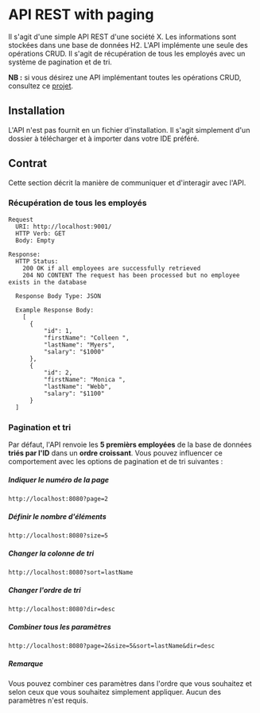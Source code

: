 # API REST with paging

Il s'agit d'une simple API REST d'une société X.
Les informations sont stockées dans une base de données H2. 
L'API implémente une seule des opérations CRUD. Il s'agit de récupération
de tous les employés avec un système de pagination et de tri.

**NB :** si vous désirez une API implémentant toutes les opérations CRUD, consultez ce [projet](https://github.com/abdelnasserben/sampleapirest).


## Installation
L'API n'est pas fournit en un fichier d'installation. Il s'agit simplement  d'un dossier à télécharger et à importer dans votre IDE préféré.

## Contrat
Cette section décrit la manière de communiquer et d'interagir avec l'API.

### Récupération de tous les employés
```
Request
  URI: http://localhost:9001/
  HTTP Verb: GET
  Body: Empty

Response:
  HTTP Status:
    200 OK if all employees are successfully retrieved
    204 NO CONTENT The request has been processed but no employee exists in the database

  Response Body Type: JSON
  
  Example Response Body:
    [
      {
          "id": 1,
          "firstName": "Colleen ",
          "lastName": "Myers",
          "salary": "$1000"
      },
      {
          "id": 2,
          "firstName": "Monica ",
          "lastName": "Webb",
          "salary": "$1100"
      }
  ]
```
### Pagination et tri
Par défaut, l'API renvoie les **5 premièrs employées** de la base de données **triés par l'ID** dans un **ordre croissant**. Vous pouvez influencer ce comportement avec les options de pagination et de tri suivantes :
##### Indiquer le numéro de la page
```
http://localhost:8080?page=2
```
##### Définir le nombre d'éléments
```
http://localhost:8080?size=5
```
##### Changer la colonne de tri
```
http://localhost:8080?sort=lastName
```
##### Changer l'ordre de tri
```
http://localhost:8080?dir=desc
```
##### Combiner tous les paramètres
```
http://localhost:8080?page=2&size=5&sort=lastName&dir=desc
```
##### Remarque
Vous pouvez combiner ces paramètres dans l'ordre que vous souhaitez et selon ceux que vous souhaitez simplement appliquer. Aucun des paramètres n'est requis.
